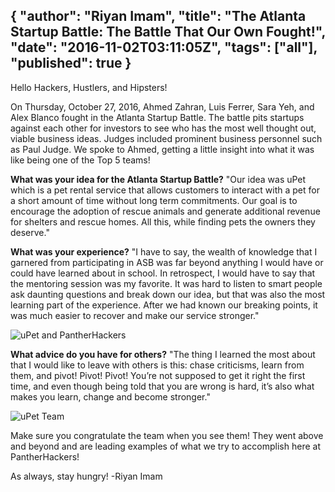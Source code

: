 {
  "author": "Riyan Imam",
  "title": "The Atlanta Startup Battle: The Battle That Our Own Fought!",
  "date": "2016-11-02T03:11:05Z",
  "tags": ["all"],
  "published": true
}
---
Hello Hackers, Hustlers, and Hipsters!

On Thursday, October 27, 2016, Ahmed Zahran, Luis Ferrer, Sara Yeh, and Alex Blanco fought in the Atlanta Startup Battle. The battle pits startups against each other for investors to see who has the most well thought out, viable business ideas. Judges included prominent business personnel such as Paul Judge. We spoke to Ahmed, getting a little insight into what it was like being one of the Top 5 teams!

**What was your idea for the Atlanta Startup Battle?**
"Our idea was uPet which is a pet rental service that allows customers to interact with a pet for a short amount of time without long term commitments. Our goal is to encourage the adoption of rescue animals and generate additional revenue for shelters and rescue homes. All this, while finding pets the owners they deserve."

**What was your experience?**
"I have to say, the wealth of knowledge that I garnered from participating in ASB was far beyond anything I would have or could have learned about in school. In retrospect, I would have to say that the mentoring session was my favorite. It was hard to listen to smart people ask daunting questions and break down our idea, but that was also the most learning part of the experience. After we had known our breaking points, it was much easier to recover and make our service stronger."

![uPet and PantherHackers](http://imgur.com/bTB4yek)

**What advice do you have for others?** "The thing I learned the most about that I would like to leave with others is this: chase criticisms, learn from them, and pivot! Pivot! Pivot! You’re not supposed to get it right the first time, and even though being told that you are wrong is hard, it’s also what makes you learn, change and become stronger."

![uPet Team](http://imgur.com/kklIVRh)

Make sure you congratulate the team when you see them! They went above and beyond and are leading examples of what we try to accomplish here at PantherHackers!

As always, stay hungry!
-Riyan Imam
